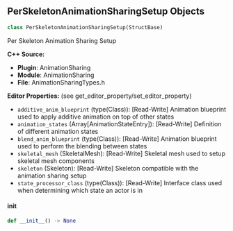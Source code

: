 ## PerSkeletonAnimationSharingSetup Objects

```python
class PerSkeletonAnimationSharingSetup(StructBase)
```

Per Skeleton Animation Sharing Setup

**C++ Source:**

- **Plugin**: AnimationSharing
- **Module**: AnimationSharing
- **File**: AnimationSharingTypes.h

**Editor Properties:** (see get_editor_property/set_editor_property)

- ``additive_anim_blueprint`` (type(Class)):  [Read-Write] Animation blueprint used to apply additive animation on top of other states
- ``animation_states`` (Array[AnimationStateEntry]):  [Read-Write] Definition of different animation states
- ``blend_anim_blueprint`` (type(Class)):  [Read-Write] Animation blueprint used to perform the blending between states
- ``skeletal_mesh`` (SkeletalMesh):  [Read-Write] Skeletal mesh used to setup skeletal mesh components
- ``skeleton`` (Skeleton):  [Read-Write] Skeleton compatible with the animation sharing setup
- ``state_processor_class`` (type(Class)):  [Read-Write] Interface class used when determining which state an actor is in

<a id="unreal.PerSkeletonAnimationSharingSetup.__init__"></a>

#### __init__

```python
def __init__() -> None
```

<a id="unreal.AnimationSharingScalability"></a>